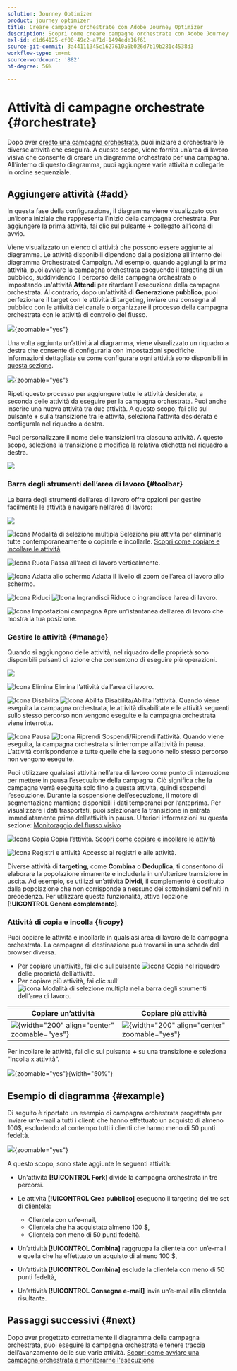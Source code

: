 ```yaml
---
solution: Journey Optimizer
product: journey optimizer
title: Creare campagne orchestrate con Adobe Journey Optimizer
description: Scopri come creare campagne orchestrate con Adobe Journey Optimizer
exl-id: d1d64125-cf00-49c2-a71d-1494ede16f61
source-git-commit: 3a44111345c1627610a6b026d7b19b281c4538d3
workflow-type: tm+mt
source-wordcount: '882'
ht-degree: 56%

---
```



# Attività di campagne orchestrate {#orchestrate}

Dopo aver [creato una campagna orchestrata](gs-campaign-creation.md), puoi iniziare a orchestrare le diverse attività che eseguirà. A questo scopo, viene fornita un’area di lavoro visiva che consente di creare un diagramma orchestrato per una campagna. All’interno di questo diagramma, puoi aggiungere varie attività e collegarle in ordine sequenziale.

## Aggiungere attività {#add}

In questa fase della configurazione, il diagramma viene visualizzato con un’icona iniziale che rappresenta l’inizio della campagna orchestrata. Per aggiungere la prima attività, fai clic sul pulsante **+** collegato all’icona di avvio.

Viene visualizzato un elenco di attività che possono essere aggiunte al diagramma. Le attività disponibili dipendono dalla posizione all’interno del diagramma Orchestrated Campaign. Ad esempio, quando aggiungi la prima attività, puoi avviare la campagna orchestrata eseguendo il targeting di un pubblico, suddividendo il percorso della campagna orchestrata o impostando un&#39;attività **Attendi** per ritardare l&#39;esecuzione della campagna orchestrata. Al contrario, dopo un&#39;attività di **Generazione pubblico**, puoi perfezionare il target con le attività di targeting, inviare una consegna al pubblico con le attività del canale o organizzare il processo della campagna orchestrata con le attività di controllo del flusso.

![](assets/orchestrated-start.png){zoomable="yes"}

Una volta aggiunta un’attività al diagramma, viene visualizzato un riquadro a destra che consente di configurarla con impostazioni specifiche. Informazioni dettagliate su come configurare ogni attività sono disponibili in [questa sezione](activities/about-activities.md).

![](assets/orchestrated-configure-activities.png){zoomable="yes"}

Ripeti questo processo per aggiungere tutte le attività desiderate, a seconda delle attività da eseguire per la campagna orchestrata. Puoi anche inserire una nuova attività tra due attività. A questo scopo, fai clic sul pulsante **+** sulla transizione tra le attività, seleziona l’attività desiderata e configurala nel riquadro a destra.

Puoi personalizzare il nome delle transizioni tra ciascuna attività. A questo scopo, seleziona la transizione e modifica la relativa etichetta nel riquadro a destra.

![](assets/canvas-transition.png)

### Barra degli strumenti dell’area di lavoro {#toolbar}

La barra degli strumenti dell’area di lavoro offre opzioni per gestire facilmente le attività e navigare nell’area di lavoro:

![](assets/orchestrated-toolbar.png)

![Icona Modalità di selezione multipla](assets/do-not-localize/canvas-multiple.svg) Seleziona più attività per eliminarle tutte contemporaneamente o copiarle e incollarle. [Scopri come copiare e incollare le attività](#copy)

![Icona Ruota](assets/do-not-localize/canvas-rotate.svg) Passa all’area di lavoro verticalmente.

![Icona Adatta allo schermo](assets/do-not-localize/canvas-fit.svg) Adatta il livello di zoom dell’area di lavoro allo schermo.

![Icona Riduci](assets/do-not-localize/canvas-zoomout.svg) ![Icona Ingrandisci](assets/do-not-localize/canvas-zoomin.svg) Riduce o ingrandisce l’area di lavoro.

![Icona Impostazioni campagna](assets/do-not-localize/canvas-map.svg) Apre un’istantanea dell’area di lavoro che mostra la tua posizione.

### Gestire le attività {#manage}

Quando si aggiungono delle attività, nel riquadro delle proprietà sono disponibili pulsanti di azione che consentono di eseguire più operazioni.

![](assets/activity-action.png)

![Icona Elimina](assets/do-not-localize/activity-delete.svg) Elimina l’attività dall’area di lavoro.

![Icona Disabilita](assets/do-not-localize/activity-disable.svg) ![Icona Abilita](assets/do-not-localize/activity-enable.svg) Disabilita/Abilita l’attività. Quando viene eseguita la campagna orchestrata, le attività disabilitate e le attività seguenti sullo stesso percorso non vengono eseguite e la campagna orchestrata viene interrotta.

![Icona Pausa](assets/do-not-localize/activity-pause.svg) ![Icona Riprendi](assets/do-not-localize/activity-resume.svg) Sospendi/Riprendi l’attività. Quando viene eseguita, la campagna orchestrata si interrompe all’attività in pausa. L’attività corrispondente e tutte quelle che la seguono nello stesso percorso non vengono eseguite.

Puoi utilizzare qualsiasi attività nell’area di lavoro come punto di interruzione per mettere in pausa l’esecuzione della campagna. Ciò significa che la campagna verrà eseguita solo fino a questa attività, quindi sospendi l’esecuzione. Durante la sospensione dell’esecuzione, il motore di segmentazione mantiene disponibili i dati temporanei per l’anteprima. Per visualizzare i dati trasportati, puoi selezionare la transizione in entrata immediatamente prima dell’attività in pausa. Ulteriori informazioni su questa sezione: [Monitoraggio del flusso visivo](../orchestrated/start-monitor-campaigns.md#flow)

![Icona Copia](assets/do-not-localize/activity-copy.svg) Copia l’attività. [Scopri come copiare e incollare le attività](#copy)

![Icona Registri e attività](assets/do-not-localize/activity-logs.svg) Accesso ai registri e alle attività.

Diverse attività di **targeting**, come **Combina** o **Deduplica**, ti consentono di elaborare la popolazione rimanente e includerla in un’ulteriore transizione in uscita. Ad esempio, se utilizzi un’attività **Dividi**, il complemento è costituito dalla popolazione che non corrisponde a nessuno dei sottoinsiemi definiti in precedenza. Per utilizzare questa funzionalità, attiva l’opzione **[!UICONTROL Genera complemento]**.

### Attività di copia e incolla {#copy}

Puoi copiare le attività e incollarle in qualsiasi area di lavoro della campagna orchestrata. La campagna di destinazione può trovarsi in una scheda del browser diversa.

* Per copiare un’attività, fai clic sul pulsante ![icona Copia](assets/do-not-localize/activity-copy.svg) nel riquadro delle proprietà dell’attività.
* Per copiare più attività, fai clic sull’ ![icona Modalità di selezione multipla](assets/do-not-localize/canvas-multiple.svg) nella barra degli strumenti dell’area di lavoro.

| Copiare un’attività | Copiare più attività |
|  ---  |  ---  |
| ![](assets/orchestrated-copy-1.png){width="200" align="center" zoomable="yes"} | ![](assets/orchestrated-copy-2.png){width="200" align="center" zoomable="yes"} |

Per incollare le attività, fai clic sul pulsante **+** su una transizione e seleziona “Incolla x attività”.

![](assets/orchestrated-copy-3.png){zoomable="yes"}{width="50%"}

## Esempio di diagramma {#example}

Di seguito è riportato un esempio di campagna orchestrata progettata per inviare un’e-mail a tutti i clienti che hanno effettuato un acquisto di almeno 100$, escludendo al contempo tutti i clienti che hanno meno di 50 punti fedeltà.

![](assets/canvas-example-diagram.png){zoomable="yes"}

A questo scopo, sono state aggiunte le seguenti attività:

* Un&#39;attività **[!UICONTROL Fork]** divide la campagna orchestrata in tre percorsi.
* Le attività **[!UICONTROL Crea pubblico]** eseguono il targeting dei tre set di clientela:

   * Clientela con un’e-mail,
   * Clientela che ha acquistato almeno 100 $,
   * Clientela con meno di 50 punti fedeltà.

* Un’attività **[!UICONTROL Combina]** raggruppa la clientela con un’e-mail e quella che ha effettuato un acquisto di almeno 100 $,
* Un’attività **[!UICONTROL Combina]** esclude la clientela con meno di 50 punti fedeltà,
* Un’attività **[!UICONTROL Consegna e-mail]** invia un’e-mail alla clientela risultante.

## Passaggi successivi {#next}

Dopo aver progettato correttamente il diagramma della campagna orchestrata, puoi eseguire la campagna orchestrata e tenere traccia dell’avanzamento delle sue varie attività. [Scopri come avviare una campagna orchestrata e monitorarne l&#39;esecuzione](start-monitor-campaigns.md)
